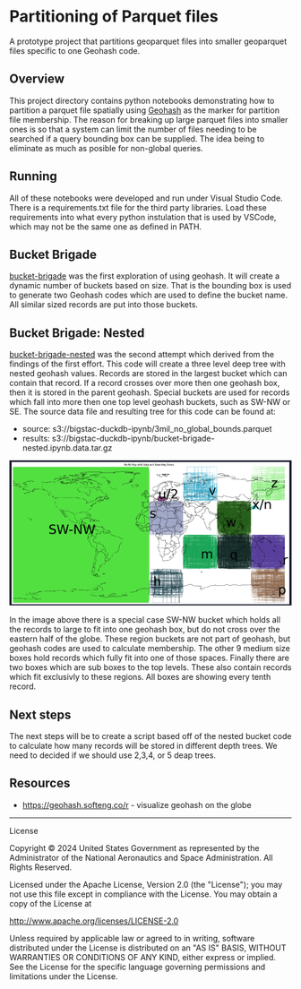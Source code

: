 # Partitioning of Parquet files

A prototype project that partitions geoparquet files into smaller geoparquet files specific to one Geohash code.

## Overview

This project directory contains python notebooks demonstrating how to partition a parquet file spatially using [Geohash](https://en.wikipedia.org/wiki/Geohash) as the marker for partition file membership. The reason for breaking up large parquet files into smaller ones is so that a system can limit the number of files needing to be searched if a query bounding box can be supplied. The idea being to eliminate as much as posible for non-global queries.

## Running

All of these notebooks were developed and run under Visual Studio Code. There is a requirements.txt file for the third party libraries. Load these requirements into what every python instulation that is used by VSCode, which may not be the same one as defined in PATH.

## Bucket Brigade

[bucket-brigade](bucket-brigade.ipynb) was the first exploration of using geohash. It will create a dynamic number of buckets based on size. That is the bounding box is used to generate two Geohash codes which are used to define the bucket name. All similar sized records are put into those buckets.

## Bucket Brigade: Nested 
[bucket-brigade-nested](bucket-brigade-nested.ipynb) was the second attempt which derived from the findings of the first effort. This code will create a three level deep tree with nested geohash values. Records are stored in the largest bucket which can contain that record. If a record crosses over more then one geohash box, then it is stored in the parent geohash. Special buckets are used for records which fall into more then one top level geohash buckets, such as SW-NW or SE. The source data file and resulting tree for this code can be found at:

* source: s3://bigstac-duckdb-ipynb/3mil_no_global_bounds.parquet
* results: s3://bigstac-duckdb-ipynb/bucket-brigade-nested.ipynb.data.tar.gz

![geohash_buckets.png](geohash_buckets.png)

In the image above there is a special case SW-NW bucket which holds all the records to large to fit into one geohash box, but do not cross over the eastern half of the globe. These region buckets are not part of geohash, but geohash codes are used to calculate membership. The other 9 medium size boxes hold records which fully fit into one of those spaces. Finally there are two boxes which are sub boxes to the top levels. These also contain records which fit exclusivly to these regions. All boxes are showing every tenth record.

## Next steps

The next steps will be to create a script based off of the nested bucket code to calculate how many records will be stored in different depth trees. We need to decided if we should use 2,3,4, or 5 deap trees.

## Resources

* https://geohash.softeng.co/r - visualize geohash on the globe

---

License

Copyright © 2024 United States Government as represented by the Administrator of the National Aeronautics and Space Administration. All Rights Reserved.

Licensed under the Apache License, Version 2.0 (the "License"); you may not use this file except in compliance with the License. You may obtain a copy of the License at

http://www.apache.org/licenses/LICENSE-2.0

Unless required by applicable law or agreed to in writing, software distributed under the License is distributed on an "AS IS" BASIS, WITHOUT WARRANTIES OR CONDITIONS OF ANY KIND, either express or implied. See the License for the specific language governing permissions and limitations under the License.